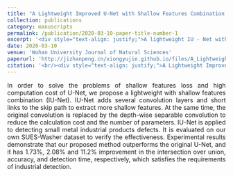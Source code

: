 ```yaml
---
title: "A Lightweight Improved U-Net with Shallow Features Combination and Its Application to Defect Detection"
collection: publications
category: manuscripts
permalink: /publication/2020-03-10-paper-title-number-1
excerpt: '<div style="text-align: justify;">A lightweight IU - Net with shallow features combination is proposed, reducing U - Net's drawbacks, and is applied to detect small metal product defects, outperforming other methods.</div>'
date: 2020-03-10
venue: 'Wuhan University Journal of Natural Sciences'
paperurl: 'http://jizhanpeng.cn/xiongyujie.github.io/files/A_Lightweight_Improved_U-Net_with_Shallow_Features_Combination_and_Its_Application_to_Defect_Detection.pdf'
citation: '<br/><div style="text-align: justify;">A Lightweight Improved U-Net with Shallow Features Combination and Its Application to Defect Detection H. Wu, X.-K. Sun*, Y.-J. Xiong, Wuhan University Journal of Natural Sciences, 2020, 25 (5): 461-468</div>'
---
```


<div style="text-align: justify;">In order to solve the problems of shallow features loss and high computation cost of U-Net, we propose a lightweight with shallow features combination (IU-Net). IU-Net adds several convolution layers and short links to the skip path to extract more shallow features. At the same time, the original convolution is replaced by the depth-wise separable convolution to reduce the calculation cost and the number of parameters. IU-Net is applied to detecting small metal industrial products defects. It is evaluated on our own SUES-Washer dataset to verify the effectiveness. Experimental results demonstrate that our proposed method outperforms the original U-Net, and it has 1.73%, 2.08% and 11.2% improvement in the intersection over union, accuracy, and detection time, respectively, which satisfies the requirements of industrial detection.</div>

<br/>
